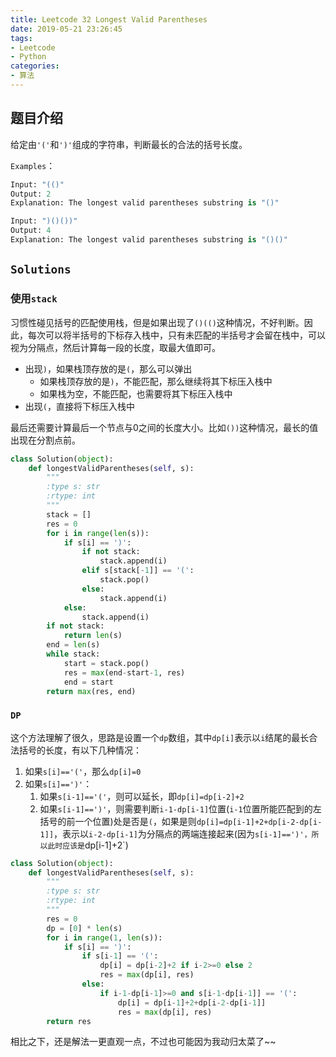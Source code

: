 ```yaml
---
title: Leetcode 32 Longest Valid Parentheses
date: 2019-05-21 23:26:45
tags:
- Leetcode
- Python
categories:
- 算法
---
```


## 题目介绍

给定由`'('`和`')'`组成的字符串，判断最长的合法的括号长度。

<!--more-->

`Examples`：

```python 
Input: "(()"
Output: 2
Explanation: The longest valid parentheses substring is "()"

Input: ")()())"
Output: 4
Explanation: The longest valid parentheses substring is "()()"
```

## `Solutions`

### 使用`stack`

习惯性碰见括号的匹配使用栈，但是如果出现了`()(()`这种情况，不好判断。因此，每次可以将半括号的下标存入栈中，只有未匹配的半括号才会留在栈中，可以视为分隔点，然后计算每一段的长度，取最大值即可。

- 出现`)`，如果栈顶存放的是`(`，那么可以弹出
  - 如果栈顶存放的是`)`，不能匹配，那么继续将其下标压入栈中
  - 如果栈为空，不能匹配，也需要将其下标压入栈中
- 出现`(`，直接将下标压入栈中

最后还需要计算最后一个节点与0之间的长度大小。比如`())`这种情况，最长的值出现在分割点前。

```python 
class Solution(object):
    def longestValidParentheses(self, s):
        """
        :type s: str
        :rtype: int
        """
        stack = []
        res = 0
        for i in range(len(s)):
            if s[i] == ')':
                if not stack:
                    stack.append(i)
                elif s[stack[-1]] == '(':
                    stack.pop()
                else:
                    stack.append(i)
            else:
                stack.append(i)
        if not stack:
            return len(s)
        end = len(s)
        while stack:
            start = stack.pop()
            res = max(end-start-1, res)
            end = start
        return max(res, end)
```

### `DP`

这个方法理解了很久，思路是设置一个`dp`数组，其中`dp[i]`表示以`i`结尾的最长合法括号的长度，有以下几种情况：

1. 如果`s[i]=='('`，那么`dp[i]=0`
2. 如果`s[i]==')'`：
   1. 如果`s[i-1]=='('`，则可以延长，即`dp[i]=dp[i-2]+2`
   2. 如果`s[i-1]==')'`，则需要判断`i-1-dp[i-1]`位置(`i-1`位置所能匹配到的左括号的前一个位置)处是否是`(`，如果是则`dp[i]=dp[i-1]+2+dp[i-2-dp[i-1]]`，表示以`i-2-dp[i-1]`为分隔点的两端连接起来(因为`s[i-1]==')'，所以此时应该是`dp[i-1]+2`)

```python 
class Solution(object):
    def longestValidParentheses(self, s):
        """
        :type s: str
        :rtype: int
        """
        res = 0
        dp = [0] * len(s)
        for i in range(1, len(s)):
            if s[i] == ')':
                if s[i-1] == '(':
                    dp[i] = dp[i-2]+2 if i-2>=0 else 2
                    res = max(dp[i], res)
                else:
                    if i-1-dp[i-1]>=0 and s[i-1-dp[i-1]] == '(':
                        dp[i] = dp[i-1]+2+dp[i-2-dp[i-1]]
                        res = max(dp[i], res)
        return res
```

相比之下，还是解法一更直观一点，不过也可能因为我动归太菜了~~
